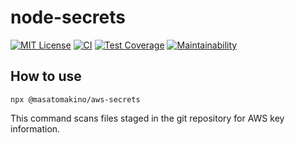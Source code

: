 # node-secrets

[![MIT License](http://img.shields.io/badge/license-MIT-blue.svg?style=flat)](LICENSE)
[![CI](https://github.com/MasatoMakino/node-secrets/actions/workflows/ci.yml/badge.svg)](https://github.com/MasatoMakino/node-secrets/actions/workflows/ci.yml)
[![Test Coverage](https://api.codeclimate.com/v1/badges/e056bc80b8fde45e37c8/test_coverage)](https://codeclimate.com/github/MasatoMakino/node-secrets/test_coverage)
[![Maintainability](https://api.codeclimate.com/v1/badges/e056bc80b8fde45e37c8/maintainability)](https://codeclimate.com/github/MasatoMakino/node-secrets/maintainability)

## How to use

```shell
npx @masatomakino/aws-secrets
```

This command scans files staged in the git repository for AWS key information.
